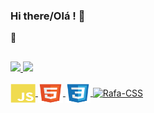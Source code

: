 ### Hi there/Olá ! 👋

 🤔 
 ##
 <div>
  <a href="https://github.com/josefilius">
  <img height="160em" src="https://github-readme-stats.vercel.app/api?username=josefilius&show_icons=true&theme=react&include_all_commits=true&count_private=true"/>
  <img height="160em" src="https://github-readme-stats.vercel.app/api/top-langs/?username=josefilius&layout=compact&langs_count=7&theme=react"/>
</div>
  
  <div style="display: inline_block"><br>    
  <img align="center" alt="Rafa-Js" height="30" width="40" src="https://raw.githubusercontent.com/devicons/devicon/master/icons/javascript/javascript-plain.svg">
  <img align="center" alt="Rafa-HTML" height="30" width="40" src="https://raw.githubusercontent.com/devicons/devicon/master/icons/html5/html5-original.svg">
  <img align="center" alt="Rafa-CSS" height="30" width="40" src="https://raw.githubusercontent.com/devicons/devicon/master/icons/css3/css3-original.svg">
  <img align="center" alt="Rafa-CSS" height="30" width="80" src="https://img.shields.io/badge/Linux_Mint-87CF3E?style=for-the-badge&logo=linux-mint&logoColor=white">
  
    
    
  <!--<img src="https://komarev.com/ghpvc/?username=josefilius&color=green" alt="josefilius" /> -->
